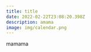 ```yaml
---
title: title
date: 2022-02-22T23:08:20.398Z
description: amama
image: img/calendar.png
---
```

mamama